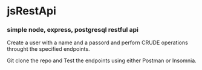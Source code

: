 # jsRestApi
### simple node, express, postgresql restful api

Create a user with a name and a passord and perforn CRUDE operations throught the specified endpoints.

Git clone the repo and Test the endpoints using either Postman or Insomnia.
